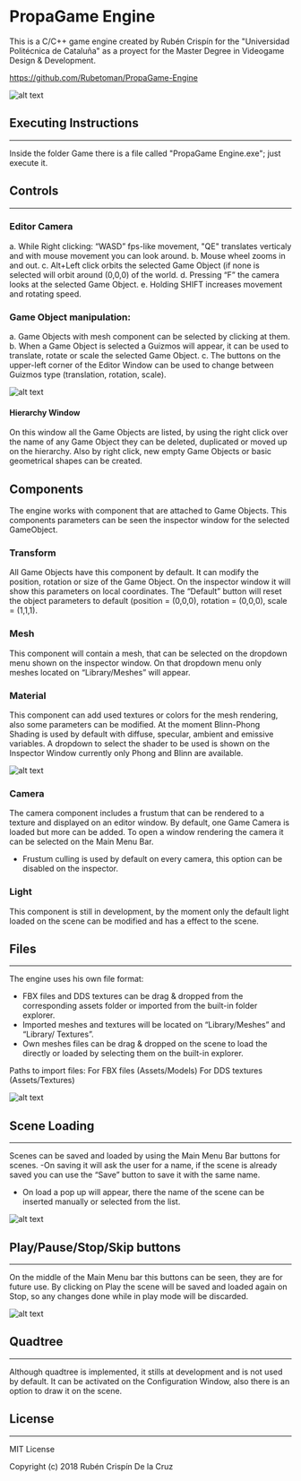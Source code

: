 # PropaGame Engine
This is a C/C++ game engine created by Rubén Crispín for the "Universidad Politécnica de Cataluña" as a proyect for the Master Degree in Videogame Design & Development.

https://github.com/Rubetoman/PropaGame-Engine

![alt text](https://pbs.twimg.com/media/DxcWmwKX4AENdpp.jpg:large)

## Executing Instructions
-------------
Inside the folder Game there is a file called "PropaGame Engine.exe"; just execute it.

## Controls
-------------
### Editor Camera
a.	While Right clicking: “WASD” fps-like movement, "QE" translates verticaly and with mouse movement you can look around.
b.	Mouse wheel zooms in and out.
c.	Alt+Left click orbits the selected Game Object (if none is selected will orbit around (0,0,0) of the world.
d.	Pressing “F” the camera looks at the selected Game Object.
e.	Holding SHIFT increases movement and rotating speed.

### Game Object manipulation:
a. Game Objects with mesh component can be selected by clicking at them.
b. When a Game Object is selected a Guizmos will appear, it can be used to translate, rotate or scale the selected Game Object.
c. The buttons on the upper-left corner of the Editor Window can be used to change between Guizmos type (translation, rotation, scale).

![alt text](https://s2.gifyu.com/images/Guizmo.gif)

#### Hierarchy Window
On this window all the Game Objects are listed, by using the right click over the name of any Game Object they can be deleted, duplicated or moved up on the hierarchy.
Also by right click, new empty Game Objects or basic geometrical shapes can be created.


## Components
The engine works with component that are attached to Game Objects. This components parameters can be seen the inspector window for the selected GameObject.

### Transform
All Game Objects have this component by default. It can modify the position, rotation or size of the Game Object. On the inspector window it will show this parameters on local coordinates. The “Default” button will reset the object parameters to default (position = (0,0,0), rotation = (0,0,0), scale = (1,1,1).

### Mesh
This component will contain a mesh, that can be selected on the dropdown menu shown on the inspector window. On that dropdown menu only meshes located on “Library/Meshes” will appear.

### Material
This component can add used textures or colors for the mesh rendering, also some parameters can be modified. At the moment Blinn-Phong Shading is used by default with diffuse, specular, ambient and emissive variables. A dropdown to select the shader to be used is shown on the Inspector Window currently only Phong and Blinn are available.

![alt text](https://s2.gifyu.com/images/material.gif)

### Camera
The camera component includes a frustum that can be rendered to a texture and displayed on an editor window. By default, one Game Camera is loaded but more can be added. To open a window rendering the camera it can be selected on the Main Menu Bar.

-	Frustum culling is used by default on every camera, this option can be disabled on the inspector.

### Light
This component is still in development, by the moment only the default light loaded on the scene can be modified and has a effect to the scene.


## Files
-------------
The engine uses his own file format:
- FBX files and DDS textures can be drag & dropped from the corresponding assets folder or imported from the built-in folder explorer.
- Imported meshes and textures will be located on “Library/Meshes” and “Library/ Textures”.
- Own meshes files can be drag & dropped on the scene to load the directly or loaded by selecting them on the built-in explorer.

Paths to import files:
For FBX files (Assets/Models)
For DDS textures (Assets/Textures)

![alt text](https://s2.gifyu.com/images/Import.gif)

## Scene Loading
---------
Scenes can be saved and loaded by using the Main Menu Bar buttons for scenes.
-On saving it will ask the user for a name, if the scene is already saved you can use the “Save” button to save it with the same name. 
- On load a pop up will appear, there the name of the scene can be inserted manually or selected from the list.

![alt text](https://s2.gifyu.com/images/SceneLoad.gif)

## Play/Pause/Stop/Skip buttons
------
On the middle of the Main Menu bar this buttons can be seen, they are for future use. By clicking on Play the scene will be saved and loaded again on Stop, so any changes done while in play mode will be discarded.

![alt text](https://s2.gifyu.com/images/Play.gif)

## Quadtree
------
Although quadtree is implemented, it stills at development and is not used by default. It can be activated on the Configuration Window, also there is an option to draw it on the scene.

## License
-------------
MIT License

Copyright (c) 2018 Rubén Crispín De la Cruz
